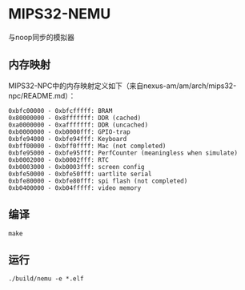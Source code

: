# MIPS32-NEMU

与noop同步的模拟器

## 内存映射

MIPS32-NPC中的内存映射定义如下（来自nexus-am/am/arch/mips32-npc/README.md）：
```
0xbfc00000 - 0xbfcfffff: BRAM
0x80000000 - 0x8fffffff: DDR (cached)
0xa0000000 - 0xafffffff: DDR (uncached)
0xb0000000 - 0xb0000fff: GPIO-trap
0xbfe94000 - 0xbfe94fff: Keyboard
0xbff00000 - 0xbff0ffff: Mac (not completed)
0xbfe95000 - 0xbfe95fff: PerfCounter (meaningless when simulate)
0xb0002000 - 0xb0002fff: RTC
0xb0003000 - 0xb0003fff: screen config
0xbfe50000 - 0xbfe50fff: uartlite serial
0xbfe80000 - 0xbfe80fff: spi flash (not completed)
0xb0400000 - 0xb04fffff: video memory
```

## 编译
```
make
```

## 运行
```
./build/nemu -e *.elf
```
